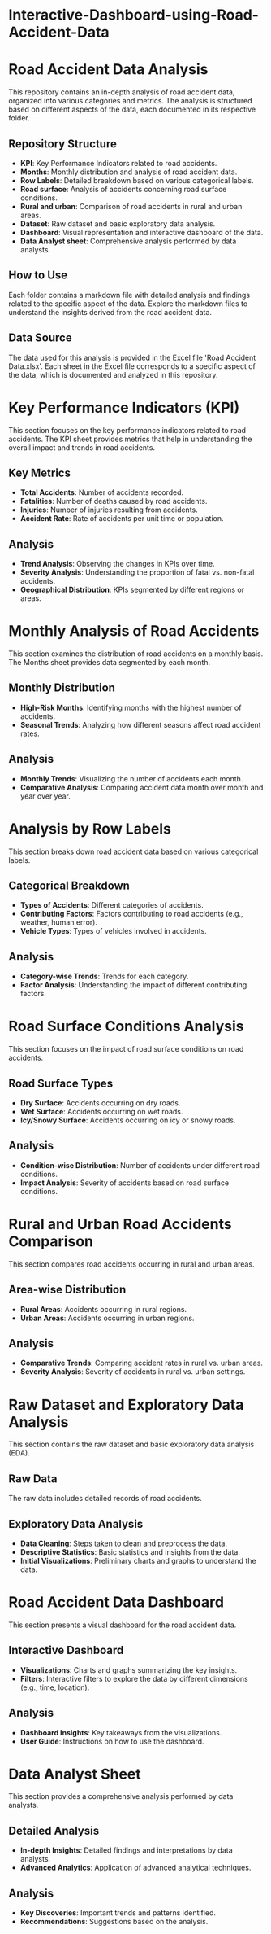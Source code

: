 # Interactive-Dashboard-using-Road-Accident-Data
# Road Accident Data Analysis

This repository contains an in-depth analysis of road accident data, organized into various categories and metrics. The analysis is structured based on different aspects of the data, each documented in its respective folder.

## Repository Structure

- **KPI**: Key Performance Indicators related to road accidents.
- **Months**: Monthly distribution and analysis of road accident data.
- **Row Labels**: Detailed breakdown based on various categorical labels.
- **Road surface**: Analysis of accidents concerning road surface conditions.
- **Rural and urban**: Comparison of road accidents in rural and urban areas.
- **Dataset**: Raw dataset and basic exploratory data analysis.
- **Dashboard**: Visual representation and interactive dashboard of the data.
- **Data Analyst sheet**: Comprehensive analysis performed by data analysts.

## How to Use

Each folder contains a markdown file with detailed analysis and findings related to the specific aspect of the data. Explore the markdown files to understand the insights derived from the road accident data.

## Data Source

The data used for this analysis is provided in the Excel file 'Road Accident Data.xlsx'. Each sheet in the Excel file corresponds to a specific aspect of the data, which is documented and analyzed in this repository.

# Key Performance Indicators (KPI)

This section focuses on the key performance indicators related to road accidents. The KPI sheet provides metrics that help in understanding the overall impact and trends in road accidents.

## Key Metrics

- **Total Accidents**: Number of accidents recorded.
- **Fatalities**: Number of deaths caused by road accidents.
- **Injuries**: Number of injuries resulting from accidents.
- **Accident Rate**: Rate of accidents per unit time or population.

## Analysis

- **Trend Analysis**: Observing the changes in KPIs over time.
- **Severity Analysis**: Understanding the proportion of fatal vs. non-fatal accidents.
- **Geographical Distribution**: KPIs segmented by different regions or areas.

# Monthly Analysis of Road Accidents

This section examines the distribution of road accidents on a monthly basis. The Months sheet provides data segmented by each month.

## Monthly Distribution

- **High-Risk Months**: Identifying months with the highest number of accidents.
- **Seasonal Trends**: Analyzing how different seasons affect road accident rates.

## Analysis

- **Monthly Trends**: Visualizing the number of accidents each month.
- **Comparative Analysis**: Comparing accident data month over month and year over year.


# Analysis by Row Labels

This section breaks down road accident data based on various categorical labels.

## Categorical Breakdown

- **Types of Accidents**: Different categories of accidents.
- **Contributing Factors**: Factors contributing to road accidents (e.g., weather, human error).
- **Vehicle Types**: Types of vehicles involved in accidents.

## Analysis

- **Category-wise Trends**: Trends for each category.
- **Factor Analysis**: Understanding the impact of different contributing factors.

# Road Surface Conditions Analysis

This section focuses on the impact of road surface conditions on road accidents.

## Road Surface Types

- **Dry Surface**: Accidents occurring on dry roads.
- **Wet Surface**: Accidents occurring on wet roads.
- **Icy/Snowy Surface**: Accidents occurring on icy or snowy roads.

## Analysis

- **Condition-wise Distribution**: Number of accidents under different road conditions.
- **Impact Analysis**: Severity of accidents based on road surface conditions.

# Rural and Urban Road Accidents Comparison

This section compares road accidents occurring in rural and urban areas.

## Area-wise Distribution

- **Rural Areas**: Accidents occurring in rural regions.
- **Urban Areas**: Accidents occurring in urban regions.

## Analysis

- **Comparative Trends**: Comparing accident rates in rural vs. urban areas.
- **Severity Analysis**: Severity of accidents in rural vs. urban settings.


# Raw Dataset and Exploratory Data Analysis

This section contains the raw dataset and basic exploratory data analysis (EDA).

## Raw Data

The raw data includes detailed records of road accidents.

## Exploratory Data Analysis

- **Data Cleaning**: Steps taken to clean and preprocess the data.
- **Descriptive Statistics**: Basic statistics and insights from the data.
- **Initial Visualizations**: Preliminary charts and graphs to understand the data.

# Road Accident Data Dashboard

This section presents a visual dashboard for the road accident data.

## Interactive Dashboard

- **Visualizations**: Charts and graphs summarizing the key insights.
- **Filters**: Interactive filters to explore the data by different dimensions (e.g., time, location).

## Analysis

- **Dashboard Insights**: Key takeaways from the visualizations.
- **User Guide**: Instructions on how to use the dashboard.

# Data Analyst Sheet

This section provides a comprehensive analysis performed by data analysts.

## Detailed Analysis

- **In-depth Insights**: Detailed findings and interpretations by data analysts.
- **Advanced Analytics**: Application of advanced analytical techniques.

## Analysis

- **Key Discoveries**: Important trends and patterns identified.
- **Recommendations**: Suggestions based on the analysis.
